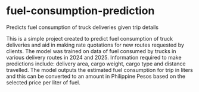# fuel-consumption-prediction
Predicts fuel consumption of truck deliveries given trip details

This is a simple project created to predict fuel consumption of truck deliveries and aid in making rate quotations for new routes requested by clients. The model was trained on data of fuel consumed by trucks in various delivery routes in 2024 and 2025. Information required to make predictions include: delivery area, cargo weight, cargo type and distance travelled. The model outputs the estimated fuel consumption for trip in liters and this can be converted to an amount in Philippine Pesos based on the selected price per liter of fuel. 
